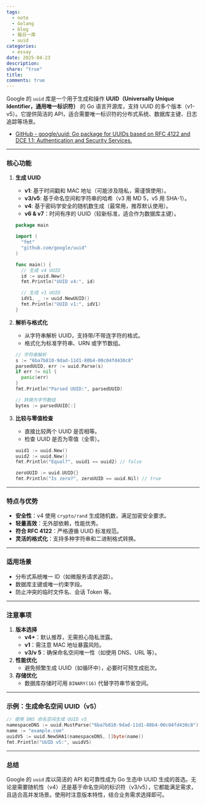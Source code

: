 ```yaml
---
tags:
  - note
  - Golang
  - blog
  - 每日一库
  - uuid
categories:
  - essay
date: 2025-04-23
description: 
share: "true"
title: 
comments: true
---
```

Google 的 `uuid` 库是一个用于生成和操作 **UUID（Universally Unique Identifier，通用唯一标识符）** 的 Go 语言开源库，支持 UUID 的多个版本（v1-v5）。它提供简洁的 API，适合需要唯一标识符的分布式系统、数据库主键、日志追踪等场景。

- [GitHub - google/uuid: Go package for UUIDs based on RFC 4122 and DCE 1.1: Authentication and Security Services.](https://github.com/google/uuid)

---

### **核心功能**
1. **生成 UUID**
   - **v1**: 基于时间戳和 MAC 地址（可能涉及隐私，需谨慎使用）。
   - **v3/v5**: 基于命名空间和字符串的哈希（v3 用 MD 5，v5 用 SHA-1）。
   - **v4**: 基于密码学安全的随机数生成（最常用，推荐默认使用）。
   - **​v6 & v7​**​：时间有序的 UUID（较新标准，适合作为数据库主键）。
   ```go
   package main

   import (
     "fmt"
     "github.com/google/uuid"
   )

   func main() {
     // 生成 v4 UUID
     id := uuid.New()
     fmt.Println("UUID v4:", id)

     // 生成 v1 UUID
     idV1, _ := uuid.NewUUID()
     fmt.Println("UUID v1:", idV1)
   }
   ```

2. **解析与格式化**
   - 从字符串解析 UUID，支持带/不带连字符的格式。
   - 格式化为标准字符串、URN 或字节数组。
   ```go
   // 字符串解析
   s := "6ba7b810-9dad-11d1-80b4-00c04fd430c8"
   parsedUUID, err := uuid.Parse(s)
   if err != nil {
     panic(err)
   }
   fmt.Println("Parsed UUID:", parsedUUID)

   // 转换为字节数组
   bytes := parsedUUID[:]
   ```

3. **比较与零值检查**
   - 直接比较两个 UUID 是否相等。
   - 检查 UUID 是否为零值（全零）。
   ```go
   uuid1 := uuid.New()
   uuid2 := uuid.New()
   fmt.Println("Equal?", uuid1 == uuid2) // false

   zeroUUID := uuid.UUID{}
   fmt.Println("Is zero?", zeroUUID == uuid.Nil) // true
   ```

---

### **特点与优势**
- **安全性**：v4 使用 `crypto/rand` 生成随机数，满足加密安全要求。
- **轻量高效**：无外部依赖，性能优秀。
- **符合 RFC 4122**：严格遵循 UUID 标准规范。
- **灵活的格式化**：支持多种字符串和二进制格式转换。

---

### **适用场景**
- 分布式系统唯一 ID（如微服务请求追踪）。
- 数据库主键或唯一约束字段。
- 防止冲突的临时文件名、会话 Token 等。

---

### **注意事项**
1. **版本选择**
   - **v4+**：默认推荐，无需担心隐私泄露。
   - **v1**：需注意 MAC 地址暴露风险。
   - **v3/v 5**：确保命名空间唯一性（如使用 DNS、URL 等）。
1. **性能优化**
   - 避免频繁生成 UUID（如循环中），必要时可预生成批次。
3. **存储优化**
   - 数据库存储时可用 `BINARY(16)` 代替字符串节省空间。

---

### **示例：生成命名空间 UUID（v5）**
```go
// 使用 DNS 命名空间生成 UUID v5
namespaceDNS := uuid.MustParse("6ba7b810-9dad-11d1-80b4-00c04fd430c8")
name := "example.com"
uuidV5 := uuid.NewSHA1(namespaceDNS, []byte(name))
fmt.Println("UUID v5:", uuidV5)
```

---

### **总结**
Google 的 `uuid` 库以简洁的 API 和可靠性成为 Go 生态中 UUID 生成的首选。无论是需要随机性（v4）还是基于命名空间的标识符（v3/v5），它都能满足需求，且适合高并发场景。使用时注意版本特性，结合业务需求选择即可。
